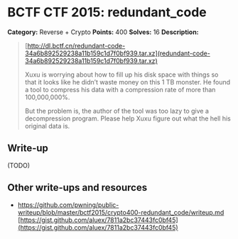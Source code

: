 # BCTF CTF 2015: redundant_code

**Category:** Reverse + Crypto
**Points:** 400
**Solves:** 16
**Description:** 

> [http://dl.bctf.cn/redundant-code-34a6b892529238a11b159c1d7f0bf939.tar.xz](redundant-code-34a6b892529238a11b159c1d7f0bf939.tar.xz)
> 
> Xuxu is worrying about how to fill up his disk space with things so that it looks like he didn’t waste money on this 1 TB monster. He found a tool to compress his data with a compression rate of more than 100,000,000%.
> 
> But the problem is, the author of the tool was too lazy to give a decompression program. Please help Xuxu figure out what the hell his original data is.

## Write-up

(TODO)

## Other write-ups and resources

* <https://github.com/pwning/public-writeup/blob/master/bctf2015/crypto400-redundant_code/writeup.md>
[https://gist.github.com/aluex/7811a2bc37443fc0bf45](https://gist.github.com/aluex/7811a2bc37443fc0bf45)